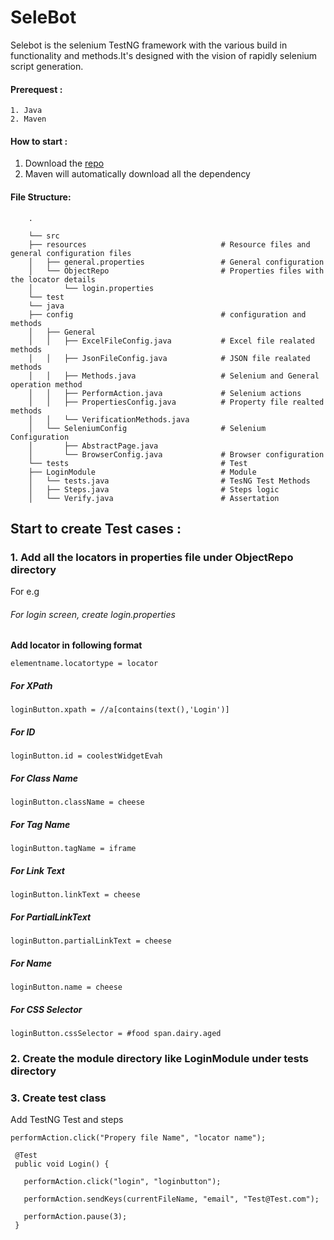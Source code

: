 # SeleBot

Selebot is the selenium TestNG framework with the various build in functionality and methods.It's designed with the vision of rapidly selenium script generation.

#### Prerequest :
    1. Java
    2. Maven

#### How to start :

1. Download the [repo](https://github.com/jsBot-io/SeleBot/archive/master.zip)
2. Maven will automatically download all the dependency

#### File Structure:

        .
       
        └── src                                   
        ├── resources                              # Resource files and general configuration files
        │   ├── general.properties                 # General configuration 
        │   └── ObjectRepo                         # Properties files with the locator details
        │       └── login.properties                
        └── test
        └── java
        ├── config                                 # configuration and methods
        │   ├── General
        │   │   ├── ExcelFileConfig.java           # Excel file realated methods
        │   │   ├── JsonFileConfig.java            # JSON file realated methods
        │   │   ├── Methods.java                   # Selenium and General operation method
        │   │   ├── PerformAction.java             # Selenium actions
        │   │   ├── PropertiesConfig.java          # Property file realted methods
        │   │   └── VerificationMethods.java
        │   └── SeleniumConfig                     # Selenium Configuration
        │       ├── AbstractPage.java
        │       └── BrowserConfig.java             # Browser configuration
        └── tests                                  # Test
        ├── LoginModule                            # Module   
        │   └── tests.java                         # TesNG Test Methods
        │   ├── Steps.java                         # Steps logic
        │   └── Verify.java                        # Assertation
        
  
        
        
        
        
## Start to create Test cases :
  
### 1. Add all the locators in properties file under ObjectRepo directory
  
  For e.g
  
###### For login screen, create login.properties
  
 **Add locator in following format**
  
 ``` 
 elementname.locatortype = locator 
 ```
  
##### For XPath
  
  ```
 loginButton.xpath = //a[contains(text(),'Login')]
  ```

#####  For ID
  
  ```
 loginButton.id = coolestWidgetEvah
  ```
  
#####  For Class Name
  
  ```
 loginButton.className = cheese
  ```
#####  For Tag Name
   
```   
loginButton.tagName = iframe
  ```
#####  For Link Text
  
  ```
loginButton.linkText = cheese
  ```
  
#####  For PartialLinkText
  
  ```
loginButton.partialLinkText = cheese
  ```
#####  For Name
  ```
loginButton.name = cheese
  ```
#####  For CSS Selector
  ```
loginButton.cssSelector = #food span.dairy.aged
  ```
  
  
   
### 2. Create the module directory like LoginModule under tests directory
      
### 3. Create test class      
    
 Add TestNG Test and steps
   
   ```
  performAction.click("Propery file Name", "locator name");
  ```
  
    
    
     
     @Test
     public void Login() {
        
       performAction.click("login", "loginbutton");
    
       performAction.sendKeys(currentFileName, "email", "Test@Test.com");
       
       performAction.pause(3);
     }
       
        